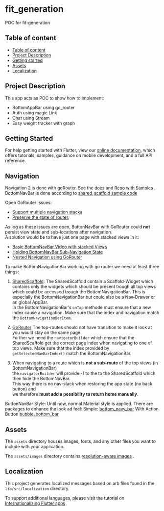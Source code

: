 # fit_generation

POC for fit-generation

## Table of content

- [Table of content](#table-of-content)
- [Project Description](#project-description)
- [Getting started](#getting-started)
- [Assets](#assets)
- [Localization](#localization)

## Project Description

This app acts as POC to show how to implement:

- BottomAppBar using go_router
- Auth using magic Link
- Chat using Stream
- Easy weight tracker with graph

## Getting Started

For help getting started with Flutter, view our
[online documentation](https://flutter.dev/docs), which offers tutorials, samples, guidance on
mobile development, and a full API reference.

## Navigation

Navigation 2 is done with goRouter. See the [docs](https://gorouter.dev/)
and [Repo with Samples](https://github.com/flutter/packages/tree/main/packages/go_router/example/lib)
.  
BottomNavBar is done according
to [shared_scaffold sample code](https://github.com/flutter/packages/blob/main/packages/go_router/example/lib/shared_scaffold.dart)

Open GoRouter issues:

- [Support multiple navigation stacks](https://github.com/flutter/flutter/issues/99126)
- [Preserve the state of routes](https://github.com/flutter/flutter/issues/99124)

As log as these issues are open, ButtonNavBar with GoRouter could **not** persist view state and
sub-locations after navigation.  
A solution would be to have just one page with stacked views in it:

- [Basic BottomNavBar Video with stacked Views](https://www.youtube.com/watch?v=xoKqQjSDZ60)
- [Holding BottomNavBar Sub-Navigation State](https://codewithandrea.com/articles/multiple-navigators-bottom-navigation-bar)
- [Nested Navigation using GoRouter](https://github.com/flutter/packages/blob/main/packages/go_router/example/lib/nested_nav.dart)

To make BottomNavigationBar working with go router we need at least three things:

1. [SharedScaffold](lib/src/shared_scaffold.dart):
   The SharedScaffold contain a Scaffold-Widget which contains only the widgets which should be
   present trough all top views which could be accessed trough the BottomNavigationBar. This is
   especially the BottomNavigationBar but could also be a Nav-Drawer or an global AppBar.  
   In the BottomNavigationBar's ``onTap`` methode must ensure that a new index cause a navigation.
   Make sure that the index and navigation match the ``BottomNavigationBarItem``.

2. [GoRouter](lib/src/routing/app_router.dart)
   The top-routes should not have transition to make it look at you would stay on the same page.  
   Further we need the ``navigatorBuilder`` which ensure that the SharedScaffold get the correct
   page index when navigating to one of top views. Make sure that the index provided
   by ``getSelectedNavBarIndex()`` match the BottomNavigationBar.

3. When navigating to a route which is **not a sub-route** of the top views (in
   BottomNavigationBar)  
   the ``navigatorBuilder`` will provide -1 to the to the SharedScaffold which then hide the
   BottomNavBar.  
   This way there is no nav-stack when restoring the app state (no back button) and  
   we therefore **must add a possibility to return home manually**.

ButtonNavBar Style:
Until now, normal Material style is applied. There are packages to enhance the look ad feel:
Simple: [bottom_navy_bar](https://pub.dev/packages/bottom_navy_bar)
With Action Button [bubble_bottom_bar](https://pub.dev/packages/bubble_bottom_bar)

## Assets

The `assets` directory houses images, fonts, and any other files you want to include with your
application.

The `assets/images` directory
contains [resolution-aware images](https://flutter.dev/docs/development/ui/assets-and-images#resolution-aware)
.

## Localization

This project generates localized messages based on arb files found in the `lib/src/localization`
directory.

To support additional languages, please visit the tutorial on
[Internationalizing Flutter apps](https://flutter.dev/docs/development/accessibility-and-localization/internationalization)
